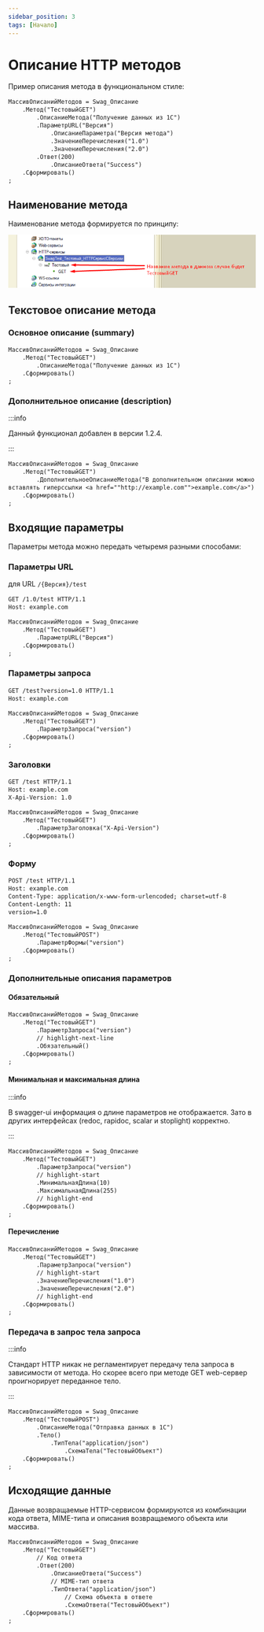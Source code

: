 ```yaml
---
sidebar_position: 3
tags: [Начало]
---
```


# Описание HTTP методов

Пример описания метода в функциональном стиле:

```bsl
МассивОписанийМетодов = Swag_Описание
	.Метод("ТестовыйGET")
		.ОписаниеМетода("Получение данных из 1С")
		.ПараметрURL("Версия")
			.ОписаниеПараметра("Версия метода")
			.ЗначениеПеречисления("1.0")
			.ЗначениеПеречисления("2.0")
		.Ответ(200)
			.ОписаниеОтвета("Success")
	.Сформировать()
;
```

## Наименование метода

Наименование метода формируется по принципу:

![Формирование наименования метода](../../static/img/method-name.png)

## Текстовое описание метода

### Основное описание (summary)

```bsl
МассивОписанийМетодов = Swag_Описание
	.Метод("ТестовыйGET")
		.ОписаниеМетода("Получение данных из 1С")
	.Сформировать()
;
```

### Дополнительное описание (description)

:::info

Данный функционал добавлен в версии 1.2.4.

:::

```bsl
МассивОписанийМетодов = Swag_Описание
	.Метод("ТестовыйGET")
		.ДополнительноеОписаниеМетода("В дополнительном описании можно вставлять гиперссылки <a href=""http://example.com"">example.com</a>")
	.Сформировать()
;
```

## Входящие параметры

Параметры метода можно передать четыремя разными способами:

### Параметры URL

для URL ```/{Версия}/test```
```http
GET /1.0/test HTTP/1.1
Host: example.com
```

```bsl
МассивОписанийМетодов = Swag_Описание
	.Метод("ТестовыйGET")
		.ПараметрURL("Версия")
	.Сформировать()
;
```

### Параметры запроса

```http
GET /test?version=1.0 HTTP/1.1
Host: example.com
```

```bsl
МассивОписанийМетодов = Swag_Описание
	.Метод("ТестовыйGET")
		.ПараметрЗапроса("version")
	.Сформировать()
;
```

### Заголовки

```http
GET /test HTTP/1.1
Host: example.com
X-Api-Version: 1.0
```

```bsl
МассивОписанийМетодов = Swag_Описание
	.Метод("ТестовыйGET")
		.ПараметрЗаголовка("X-Api-Version")
	.Сформировать()
;
```

### Форму

```http
POST /test HTTP/1.1
Host: example.com
Content-Type: application/x-www-form-urlencoded; charset=utf-8
Content-Length: 11
version=1.0
```

```bsl
МассивОписанийМетодов = Swag_Описание
	.Метод("ТестовыйPOST")
		.ПараметрФормы("version")
	.Сформировать()
;
```

### Дополнительные описания параметров

#### Обязательный

```bsl
МассивОписанийМетодов = Swag_Описание
	.Метод("ТестовыйGET")
		.ПараметрЗапроса("version")
		// highlight-next-line
		.Обязательный()
	.Сформировать()
;
```

#### Минимальная и максимальная длина

:::info

В swagger-ui информация о длине параметров не отображается. Зато в других интерфейсах (redoc, rapidoc, scalar и stoplight) корректно.

:::

```bsl
МассивОписанийМетодов = Swag_Описание
	.Метод("ТестовыйGET")
		.ПараметрЗапроса("version")
		// highlight-start
		.МинимальнаяДлина(10)
		.МаксимальнаяДлина(255)
		// highlight-end
	.Сформировать()
;
```

#### Перечисление

```bsl
МассивОписанийМетодов = Swag_Описание
	.Метод("ТестовыйGET")
		.ПараметрЗапроса("version")
		// highlight-start
		.ЗначениеПеречисления("1.0")
		.ЗначениеПеречисления("2.0")
		// highlight-end
	.Сформировать()
;
```

### Передача в запрос тела запроса

:::info

Стандарт HTTP никак не регламентирует передачу тела запроса в зависимости от метода. Но скорее всего при методе GET web-сервер проигнорирует переданное тело.

:::

```bsl
МассивОписанийМетодов = Swag_Описание
	.Метод("ТестовыйPOST")
		.ОписаниеМетода("Отправка данных в 1С")
		.Тело()
			.ТипТела("application/json")
				.СхемаТела("ТестовыйОбъект")
	.Сформировать()
;
```

## Исходящие данные

Данные возвращаемые HTTP-сервисом формируются из комбинации кода ответа, MIME-типа и описания возвращаемого объекта или массива.

```bsl
МассивОписанийМетодов = Swag_Описание
	.Метод("ТестовыйGET")
		// Код ответа
		.Ответ(200)
			.ОписаниеОтвета("Success")
			// MIME-тип ответа
			.ТипОтвета("application/json")
				// Схема объекта в ответе
				.СхемаОтвета("ТестовыйОбъект")
	.Сформировать()
;
```
